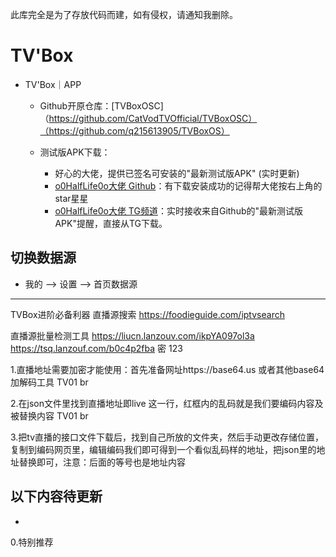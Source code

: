 此库完全是为了存放代码而建，如有侵权，请通知我删除。

# TV'Box
* TV'Box｜APP
  + Github开原仓库：[TVBoxOSC]（https://github.com/CatVodTVOfficial/TVBoxOSC）（https://github.com/q215613905/TVBoxOS）
                            
  + 测试版APK下载：
	+ 好心的大佬，提供已签名可安装的"最新测试版APK" (实时更新)
	+ [o0HalfLife0o大佬 Github](https://github.com/o0HalfLife0o/TVBoxOSC)：有下载安装成功的记得帮大佬按右上角的star星星
	+ [o0HalfLife0o大佬 TG频道](https://t.me/TVBoxOSC)：实时接收来自Github的"最新测试版APK"提醒，直接从TG下载。



## 切换数据源
* 我的 --> 设置 --> 首页数据源
-------------------------------------------------------------------------------------------------------
TVBox进阶必备利器
直播源搜索
https://foodieguide.com/iptvsearch

直播源批量检测工具
https://liucn.lanzouv.com/ikpYA097ol3a
https://tsq.lanzouf.com/b0c4p2fba 密 123

1.直播地址需要加密才能使用：首先准备网址https://base64.us 或者其他base64 加解码工具
TV01 br

2.在json文件里找到直播地址即live 这一行，红框内的乱码就是我们要编码内容及被替换内容
TV01 br

3.把tv直播的接口文件下载后，找到自己所放的文件夹，然后手动更改存储位置，复制到编码网页里，编辑编码我们即可得到一个看似乱码样的地址，把json里的地址替换即可，注意：后面的等号也是地址内容

## 以下内容待更新
* 
0.特别推荐
